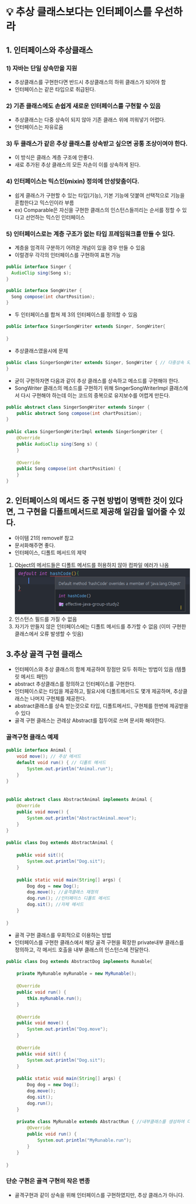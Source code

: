 # 💡 추상 클래스보다는 인터페이스를 우선하라

## 1. 인터페이스와 추상클래스
### 1) 자바는 단일 상속만을 지원
- 추상클래스를 구현한다면 반드시 추상클래스의 하위 클래스가 되어야 함
- 인터페이스는 같은 타입으로 취급된다.

### 2) 기존 클래스에도 손쉽게 새로운 인터페이스를 구현할 수 있음
- 추상클래스는 다중 상속이 되지 않아 기존 클래스 위에 끼워넣기 어렵다.
- 인터페이스는 자유로움

### 3) 두 클래스가 같은 추상 클래스를 상속받고 싶으면 공통 조상이여야 한다.
- 이 방식은 클래스 계층 구조에 안좋다.
- 새로 추가된 추상 클래스의 모든 자손이 이를 상속하게 된다.

### 4) 인터페이스는 믹스인(mixin) 정의에 안성맞춤이다.
- 쉽게 클래스가 구현할 수 있는 타입(기능), 기본 기능에 덧붙여 선택적으로 기능을 혼합한다고 믹스인이라 부름
- ex) Comparable은 자신을 구현한 클래스의 인스턴스들끼리는 순서를 정할 수 있다고 선언하는 믹스인 인터페이스

### 5) 인터페이스로는 계층 구조가 없는 타입 프레임워크를 만들 수 있다.
 - 계층을 엄격히 구분하기 어려운 개념이 있을 경우 만들 수 있음
 - 이럴경우 각각의 인터페이스를 구현하여 표현 가능

```java
public interface Singer {
  AudioClip sing(Song s);
}
```

```java
public interface SongWriter {
  Song compose(int chartPosition);
}
```

- 두 인터페이스를 합쳐 제 3의 인터페이스를 정의할 수 있음
```java
public interface SingerSongWriter extends Singer, SongWriter{
    
}
```


- 추상클래스였을시에 문제
```java
public class SingerSongWriter extends Singer, SongWriter { // 다중상속 되지 않아 컴파일 에러
}
```

- 굳이 구현하자면 다음과 같이 추상 클래스를 상속하고 메소드를 구현해야 한다.
- SongWriter 클래스의 메소드를 구현하기 위해 SingerSongWriterImpl 클래스에서 다시 구현해야 하는데 이는 코드의 중복으로 유지보수를 어렵게 만든다.
```java
public abstract class SingerSongWriter extends Singer {
    public abstract Song compose(int chartPosition);
}

public class SingerSongWriterImpl extends SingerSongWriter {
    @Override
    public AudioClip sing(Song s) {
    }

    @Override
    public Song compose(int chartPosition) {
    }
}
```

## 2. 인터페이스의 메서드 중 구현 방법이 명백한 것이 있다면, 그 구현을 디폴트메서드로 제공해 일감을 덜어줄 수 있다.
 - 아이템 21의 removeIf 참고
 - 문서화해주면 좋다. 
 - 인터페이스, 디폴트 메서드의 제약 
 1) Object의 메서드들은 디폴트 메서드를 허용하지 않아 컴파일 에러가 나옴
![img.png](img.png)
 2) 인스턴스 필드를 가질 수 없음
 3) 자기가 만들지 않은 인터페이스에는 디폴트 메서드를 추가할 수 없음 (이미 구현한 클래스에서 오류 발생할 수 잇음)

## 3.추상 골격 구현 클래스
 - 인터페이스와 추상 클래스의 함께 제공하여 장점만 모두 취하는 방법이 있음 (템플릿 메서드 패턴)
- abstract 추상클래스를 정의하고 인터페이스를 구현한다.
- 인터페이스로는 타입을 제공하고, 필요시에 디폴트메서드도 몇개 제공하며, 추상클래스는 나머지 구현체를 제공한다.
- abstract클래스를 상속 받는것으로 타입, 디폴트메서드, 구현체를 한번에 제공받을 수 있다
- 골격 구현 클래스는 관례상 Abstract를 접두어로 쓰며 문서화 해야한다.

### 골격구현 클래스 예제
```java
public interface Animal {
    void move(); // 추상 메서드
    default void run() { // 디폴트 메서드
        System.out.println("Animal.run");
    }
}


public abstract class AbstractAnimal implements Animal {
    @Override
    public void move() {
        System.out.println("AbstractAnimal.move");
    }
}

public class Dog extends AbstractAnimal {

    public void sit(){
        System.out.println("Dog.sit");
    }
    
    public static void main(String[] args) {
        Dog dog = new Dog();
        dog.move(); //골격클래스 재정의
        dog.run(); //인터페이스 디폴트 메서드
        dog.sit(); //자체 메서드
    }

}
```

- 골격 구현 클래스를 우회적으로 이용하는 방법
- 인터페이스를 구현한 클래스에서 해당 골격 구현을 확장한 private내부 클래스를 정의하고, 각 메서드 호출을 내부 클래스의 인스턴스에 전달한다.


```java
public class Dog extends AbstractDog implements Runable{

    private MyRunable myRunable = new MyRunable();

    @Override
    public void run() {
        this.myRunable.run();
    }

    @Override
    public void move() {
        System.out.println("Dog.move");
    }

    @Override
    public void sit() {
        System.out.println("Dog.sit");
    }

    public static void main(String[] args) {
        Dog dog = new Dog();
        dog.move();
        dog.sit();
        dog.run();
    }

    private class MyRunable extends AbstractRun { //내부클래스를 생성하여 다중상속 효과 (시뮬레이트 다중상속)
        @Override
        public void run() {
            System.out.println("MyRunable.run");
        }
    }

}

```
### 단순 구현은 골격 구현의 작은 변종
 - 골격구현과 같이 상속을 위해 인터페이스를 구현하였지만, 추상 클래스가 아니다.
